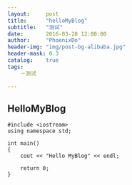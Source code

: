 ```yaml
---
layout:     post
title:      "helloMyBlog"
subtitle:   "测试"
date:       2016-03-28 12:00:00
author:     "PhoenixDo"
header-img: "img/post-bg-alibaba.jpg"
header-mask: 0.3
catalog:    true
tags:
	－测试

---
```



## HelloMyBlog

    #include <iostream>
    using namespace std;

    int main()
    {
        cout << "Hello MyBlog" << endl;

        return 0;
    }
 

  